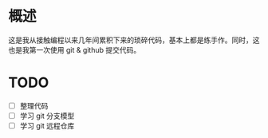 # 概述

这是我从接触编程以来几年间累积下来的琐碎代码，基本上都是练手作。同时，这也是我第一次使用 git & github 提交代码。

# TODO

- [ ] 整理代码
- [ ] 学习 git 分支模型
- [ ] 学习 git 远程仓库